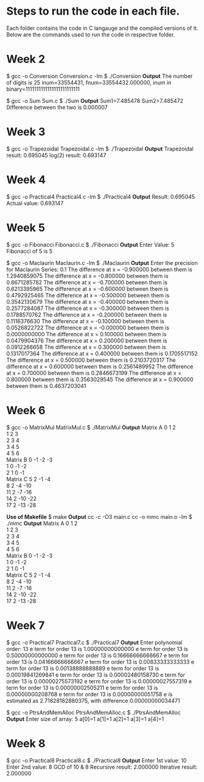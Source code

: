# Steps to run the code in each file.

Each folder contains the code in C langauge and the compiled versions of it. Below are the commands used to run the code in respective folder.

# Week 2
$ gcc -o Conversion Conversion.c -lm 
$ ./Conversion
**Output**
The number of digits is 25
inum=33554431,  fnum=33554432.000000, inum in binary=1111111111111111111111111

$ gcc -o Sum Sum.c
$ ./Sum
**Output**
 Sum1=7.485478
 Sum2=7.485472
 Difference between the two is 0.000007

# Week 3
$ gcc -o Trapezoidal Trapezoidal.c -lm
$ ./Trapezoidal 
**Output**
Trapezoidal result: 0.695045
log(2) result: 0.693147

# Week 4
$ gcc -o Practical4 Practical4.c -lm
$ ./Practical4 
**Output**
Result: 0.695045
Actual value: 0.693147

# Week 5
$ gcc -o Fibonacci Fibonacci.c
$ ./Fibonacci 
**Output**
Enter Value: 5
Fibonacci of 5 is 5

$ gcc -o Maclaurin Maclaurin.c -lm
$ ./Maclaurin 
**Output**
Enter the precision for Maclaurin Series: 0.1
The difference at x = -0.900000 between them is 1.2940859075
The difference at x = -0.800000 between them is 0.8671285782
The difference at x = -0.700000 between them is 0.6213395965
The difference at x = -0.600000 between them is 0.4792925465
The difference at x = -0.500000 between them is 0.3542130679
The difference at x = -0.400000 between them is 0.2577284087
The difference at x = -0.300000 between them is 0.1788570762
The difference at x = -0.200000 between them is 0.1116376630
The difference at x = -0.100000 between them is 0.0526822722
The difference at x = -0.000000 between them is 0.0000000000
The difference at x = 0.100000 between them is 0.0479904376
The difference at x = 0.200000 between them is 0.0912266658
The difference at x = 0.300000 between them is 0.1317017364
The difference at x = 0.400000 between them is 0.1705517152
The difference at x = 0.500000 between them is 0.2103720317
The difference at x = 0.600000 between them is 0.2561489952
The difference at x = 0.700000 between them is 0.2846673199
The difference at x = 0.800000 between them is 0.3563029545
The difference at x = 0.900000 between them is 0.4637203041

# Week 6
$ gcc -o MatrixMul MatrixMul.c
$ ./MatrixMul 
**Output**
Matrix A
  0    1    2  
  1    2    3  
  2    3    4  
  3    4    5  
  4    5    6  
Matrix B
  0   -1   -2   -3  
  1    0   -1   -2  
  2    1    0   -1  
Matrix C
  5    2   -1   -4  
  8    2   -4  -10  
 11    2   -7  -16  
 14    2  -10  -22  
 17    2  -13  -28  

**Use of Makefile**
$ make
**Output**
cc -c -O3 main.c
cc -o mmc main.o -lm
$ ./mmc
**Output**
Matrix A
  0    1    2  
  1    2    3  
  2    3    4  
  3    4    5  
  4    5    6  
Matrix B
  0   -1   -2   -3  
  1    0   -1   -2  
  2    1    0   -1  
Matrix C
  5    2   -1   -4  
  8    2   -4  -10  
 11    2   -7  -16  
 14    2  -10  -22  
 17    2  -13  -28

# Week 7
$ gcc -o Practical7 Practical7.c
$ ./Practical7 
**Output**
Enter polynomial order: 13
e term for order 13 is 1.00000000000000
e term for order 13 is 0.50000000000000
e term for order 13 is 0.16666666666667
e term for order 13 is 0.04166666666667
e term for order 13 is 0.00833333333333
e term for order 13 is 0.00138888888889
e term for order 13 is 0.00019841269841
e term for order 13 is 0.00002480158730
e term for order 13 is 0.00000275573192
e term for order 13 is 0.00000027557319
e term for order 13 is 0.00000002505211
e term for order 13 is 0.00000000208768
e term for order 13 is 0.00000000051758
e is estimated as 2.71828182880375, with difference 0.00000000034471

$ gcc -o PtrsAndMemAlloc PtrsAndMemAlloc.c
$ ./PtrsAndMemAlloc 
**Output**
Enter size of array: 5
a[0]=1
a[1]=1
a[2]=1
a[3]=1
a[4]=1


# Week 8
$ gcc -o Practical8 Practical8.c 
$ ./Practical8 
**Output**
Enter 1st value: 10
Enter 2nd value: 8
GCD of 10 & 8
Recursive result: 2.000000
Iterative result: 2.000000

